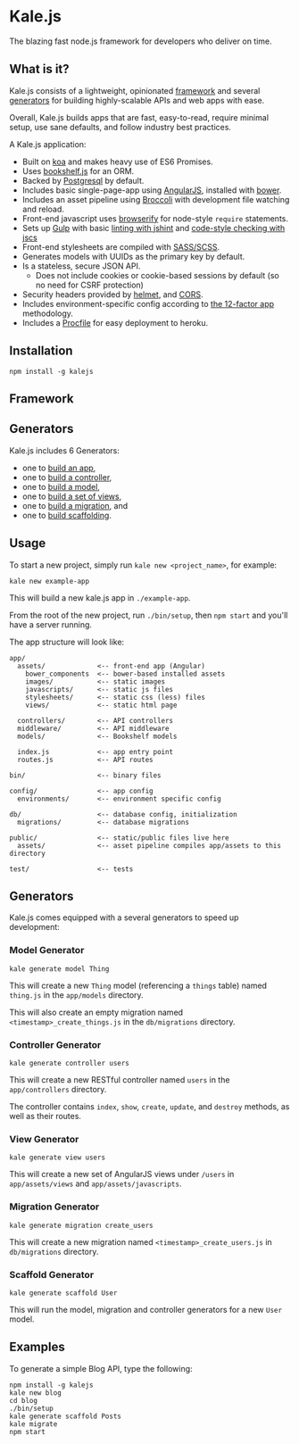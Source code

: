 # Kale.js

The blazing fast node.js framework for developers who deliver on time.

## What is it?

Kale.js consists of a lightweight, opinionated [framework](#framework) and several [generators](#generators) for building highly-scalable APIs and web apps with ease.

Overall, Kale.js builds apps that are fast, easy-to-read, require minimal setup, use sane defaults, and follow industry best practices.

A Kale.js application:

* Built on [koa](http://koajs.com/) and makes heavy use of ES6 Promises.
* Uses [bookshelf.js](http://bookshelfjs.org/) for an ORM.
* Backed by [Postgresql](http://www.postgresql.org/) by default.
* Includes basic single-page-app using [AngularJS](https://angularjs.org/), installed with [bower](http://bower.io/).
* Includes an asset pipeline using [Broccoli](http://broccolijs.com/) with development file watching and reload.
* Front-end javascript uses [browserify](http://browserify.org/) for node-style `require` statements.
* Sets up [Gulp](https://github.com/gulpjs/gulp) with basic [linting with jshint](https://github.com/jshint/jshint) and [code-style checking with jscs](https://github.com/jscs-dev/node-jscs)
* Front-end stylesheets are compiled with [SASS/SCSS](http://sass-lang.com/).
* Generates models with UUIDs as the primary key by default.
* Is a stateless, secure JSON API.
  * Does not include cookies or cookie-based sessions by default (so no need for CSRF protection)
* Security headers provided by [helmet](https://github.com/venables/koa-helmet), and [CORS](https://github.com/koajs/cors).
* Includes environment-specific config according to [the 12-factor app](http://12factor.net/) methodology.
* Includes a [Procfile](https://devcenter.heroku.com/articles/procfile) for easy deployment to heroku.

## Installation

```
npm install -g kalejs
```

## Framework


## Generators

Kale.js includes 6 Generators:

* one to [build an app](#usage),
* one to [build a controller](#controller-generator),
* one to [build a model](#model-generator),
* one to [build a set of views](#view-generator),
* one to [build a migration](#migration-generator), and
* one to [build scaffolding](#scaffold-generator).


## Usage

To start a new project, simply run `kale new <project_name>`, for example:

```
kale new example-app
```

This will build a new kale.js app in `./example-app`.

From the root of the new project, run `./bin/setup`, then `npm start` and you'll have a server running.

The app structure will look like:

```
app/
  assets/             <-- front-end app (Angular)
    bower_components  <-- bower-based installed assets
    images/           <-- static images
    javascripts/      <-- static js files
    stylesheets/      <-- static css (less) files
    views/            <-- static html page

  controllers/        <-- API controllers
  middleware/         <-- API middleware
  models/             <-- Bookshelf models

  index.js            <-- app entry point
  routes.js           <-- API routes

bin/                  <-- binary files

config/               <-- app config
  environments/       <-- environment specific config

db/                   <-- database config, initialization
  migrations/         <-- database migrations

public/               <-- static/public files live here
  assets/             <-- asset pipeline compiles app/assets to this directory

test/                 <-- tests
```

## Generators

Kale.js comes equipped with a several generators to speed up development:

### Model Generator

```
kale generate model Thing
```

This will create a new `Thing` model (referencing a `things` table) named `thing.js` in the `app/models` directory.

This will also create an empty migration named `<timestamp>_create_things.js` in the `db/migrations` directory.

### Controller Generator

```
kale generate controller users
```

This will create a new RESTful controller named `users` in the `app/controllers` directory.

The controller contains `index`, `show`, `create`, `update`, and `destroy` methods, as well as their routes.

### View Generator

```
kale generate view users
```

This will create a new set of AngularJS views under `/users` in `app/assets/views` and `app/assets/javascripts`.

### Migration Generator

```
kale generate migration create_users
```

This will create a new migration named `<timestamp>_create_users.js` in `db/migrations` directory.


### Scaffold Generator

```
kale generate scaffold User
```

This will run the model, migration and controller generators for a new `User` model.

## Examples

To generate a simple Blog API, type the following:

```
npm install -g kalejs
kale new blog
cd blog
./bin/setup
kale generate scaffold Posts
kale migrate
npm start
```
